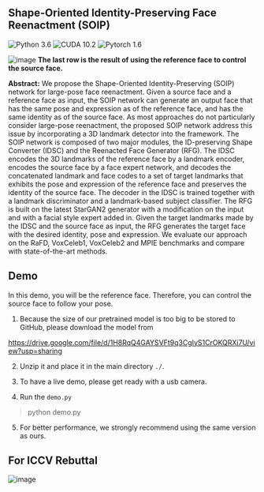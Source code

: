 ## Shape-Oriented Identity-Preserving Face Reenactment (SOIP)
![Python 3.6](https://img.shields.io/badge/python-3.6-green.svg?style=plastic)
![CUDA 10.2](https://img.shields.io/badge/cuda-10.2-green.svg?style=plastic)
![Pytorch 1.6](https://img.shields.io/badge/pytorch-1.60-green.svg?style=plastic)

![image](https://github.com/paper7745/SOIP/blob/main/result.gif)
**The last row is the result of using the reference face to control the source face.**

**Abstract:** We propose the Shape-Oriented Identity-Preserving (SOIP) network for large-pose face reenactment. Given a source face and a reference face as input, the SOIP network can generate an output face that has the same pose and expression as of the reference face, and has the same identity as of the source face. As most approaches do not particularly consider large-pose reenactment, the proposed SOIP network address this issue by incorporating a 3D landmark detector into the framework. The SOIP network is composed of two major modules, the ID-preserving Shape Converter (IDSC) and the Reenacted Face Generator (RFG). The IDSC encodes the 3D landmarks of the reference face by a landmark encoder, encodes the source face by a face expert network, and decodes the concatenated landmark and face codes to a set of target landmarks that exhibits the pose and expression of the reference face and preserves the identity of the source face. The decoder in the IDSC is trained together with a landmark discriminator and a landmark-based subject classifier. The RFG is built on the latest StarGAN2 generator with a modification on the input and with a facial style expert added in. Given the target landmarks made by the IDSC and the source face as input, the RFG generates the target face with the desired identity, pose and expression. We evaluate our approach on the RaFD, VoxCeleb1, VoxCeleb2 and MPIE benchmarks and compare with state-of-the-art methods.

## Demo
In this demo, you will be the reference face. Therefore, you can control the source face to follow your pose.

1. Because the size of our pretrained model is too big to be stored to GitHub, please download the model from

https://drive.google.com/file/d/1H8RqQ4GAYSVFt9q3CgIyS1CrOKQRXi7U/view?usp=sharing

2. Unzip it and place it in the main directory ``./``.

3. To have a live demo, please get ready with a usb camera.

4. Run the ``demo.py``

> python demo.py

5. For better performance, we strongly recommend using the same version as ours.

## For ICCV Rebuttal
![image](https://github.com/xxxabcc/SOIP/blob/main/ACE.png)


